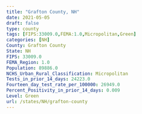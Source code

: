 ```yaml
---
title: "Grafton County, NH"
date: 2021-05-05
draft: false
type: county
tags: [FIPS:33009.0,FEMA:1.0,Micropolitan,Green]
categories: [NH]
County: Grafton County
State: NH
FIPS: 33009.0
FEMA_Region: 1.0
Population: 89886.0
NCHS_Urban_Rural_Classification: Micropolitan
Tests_in_prior_14_days: 24223.0
Fourteen_day_test_rate_per_100000: 26949.0
Percent_Positivity_in_prior_14_days: 0.009
Level: Green
url: /states/NH/grafton-county
---
```



